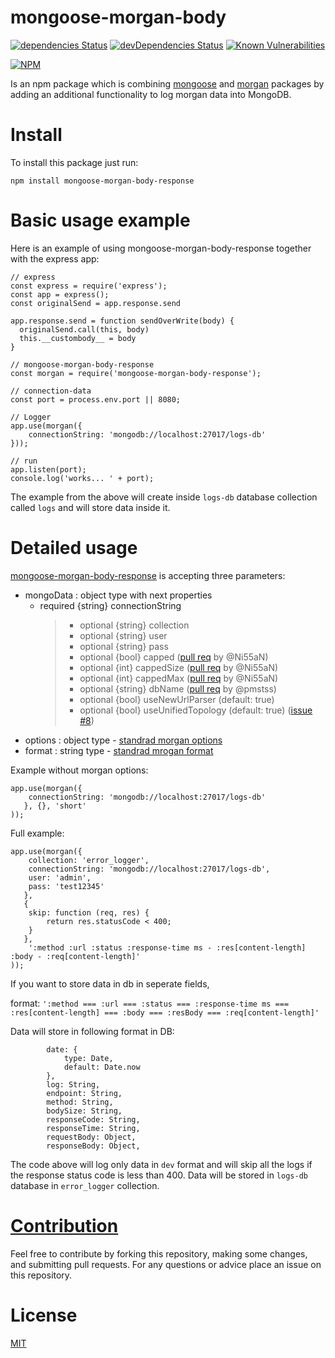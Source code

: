 # mongoose-morgan-body

[![dependencies Status](https://david-dm.org/nemanjapetrovic/mongoose-morgan/status.svg)](https://david-dm.org/nemanjapetrovic/mongoose-morgan)
[![devDependencies Status](https://david-dm.org/nemanjapetrovic/mongoose-morgan/dev-status.svg)](https://david-dm.org/nemanjapetrovic/mongoose-morgan?type=dev)
[![Known Vulnerabilities](https://snyk.io/test/github/nemanjapetrovic/mongoose-morgan/badge.svg?targetFile=package.json)](https://snyk.io/test/github/nemanjapetrovic/mongoose-morgan?targetFile=package.json)

[![NPM](https://nodei.co/npm/mongoose-morgan.png?downloads=true&downloadRank=true&stars=true)](https://nodei.co/npm/mongoose-morgan/)

Is an npm package which is combining [mongoose](https://www.npmjs.com/package/mongoose) and [morgan](https://www.npmjs.com/package/morgan) packages by adding an additional functionality to log morgan data into MongoDB.

# Install

To install this package just run:

`npm install mongoose-morgan-body-response`

# Basic usage example

Here is an example of using mongoose-morgan-body-response together with the express app:

```
// express
const express = require('express');
const app = express();
const originalSend = app.response.send

app.response.send = function sendOverWrite(body) {
  originalSend.call(this, body)
  this.__custombody__ = body
}

// mongoose-morgan-body-response
const morgan = require('mongoose-morgan-body-response');

// connection-data
const port = process.env.port || 8080;

// Logger
app.use(morgan({
    connectionString: 'mongodb://localhost:27017/logs-db'
}));

// run
app.listen(port);
console.log('works... ' + port);
```

The example from the above will create inside `logs-db` database collection called `logs` and will store data inside it.

# Detailed usage

[mongoose-morgan-body-response](https://www.npmjs.com/package/mongoose-morgan-body-response) is accepting three parameters:

- mongoData : object type with next properties
  - required {string} connectionString
    > - optional {string} collection
    > - optional {string} user
    > - optional {string} pass
    > - optional {bool} capped ([pull req](https://github.com/nemanjapetrovic/mongoose-morgan/pull/2) by @Ni55aN)
    > - optional {int} cappedSize ([pull req](https://github.com/nemanjapetrovic/mongoose-morgan/pull/2) by @Ni55aN)
    > - optional {int} cappedMax ([pull req](https://github.com/nemanjapetrovic/mongoose-morgan/pull/2) by @Ni55aN)
    > - optional {string} dbName ([pull req](https://github.com/nemanjapetrovic/mongoose-morgan/pull/5) by @pmstss)
    > - optional {bool} useNewUrlParser (default: true)
    > - optional {bool} useUnifiedTopology (default: true) ([issue #8](https://github.com/d-knafo/mongoose-morgan-body-response/issues/8))
- options : object type - [standrad morgan options](https://github.com/expressjs/morgan#options)
- format : string type - [standrad mrogan format](https://github.com/expressjs/morgan#predefined-formats)

Example without morgan options:

```
app.use(morgan({
    connectionString: 'mongodb://localhost:27017/logs-db'
   }, {}, 'short'
));
```

Full example:

```
app.use(morgan({
    collection: 'error_logger',
    connectionString: 'mongodb://localhost:27017/logs-db',
    user: 'admin',
    pass: 'test12345'
   },
   {
    skip: function (req, res) {
        return res.statusCode < 400;
    }
   },
    ':method :url :status :response-time ms - :res[content-length] :body - :req[content-length]'
));
```

If you want to store data in db in seperate fields,

format: `':method === :url === :status === :response-time ms === :res[content-length] === :body === :resBody === :req[content-length]'`

Data will store in following format in DB:

```
        date: {
            type: Date,
            default: Date.now
        },
        log: String,
        endpoint: String,
        method: String,
        bodySize: String,
        responseCode: String,
        responseTime: String,
        requestBody: Object,
        responseBody: Object,
```

The code above will log only data in `dev` format and will skip all the logs if the response status code is less than 400. Data will be stored in `logs-db` database in `error_logger` collection.

# [Contribution](https://github.com/d-knafo/mongoose-morgan-body-response/blob/master/CONTRIBUTING.md)

Feel free to contribute by forking this repository, making some changes, and submitting pull requests. For any questions or advice place an issue on this repository.

# License

[MIT](LICENSE)
